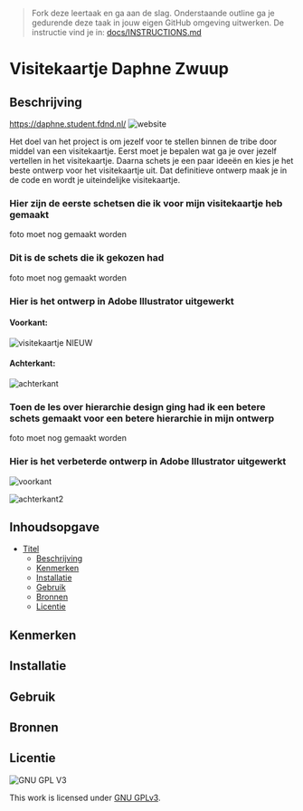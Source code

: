 > Fork deze leertaak en ga aan de slag. Onderstaande outline ga je gedurende deze taak in jouw eigen GitHub omgeving uitwerken. De instructie vind je in: [docs/INSTRUCTIONS.md](docs/INSTRUCTIONS.md)

# Visitekaartje Daphne Zwuup

## Beschrijving
https://daphne.student.fdnd.nl/
![website](https://user-images.githubusercontent.com/69635977/134402027-c10541bb-71df-4303-bdc1-eb99d6513dc7.png)

Het doel van het project is om jezelf voor te stellen binnen de tribe door middel van een visitekaartje. Eerst moet je bepalen wat ga je over jezelf vertellen in het visitekaartje. Daarna schets je een paar ideeën en kies je het beste ontwerp voor het visitekaartje uit. Dat definitieve ontwerp maak je in de code en wordt je uiteindelijke visitekaartje.

### Hier zijn de eerste schetsen die ik voor mijn visitekaartje heb gemaakt 
foto moet nog gemaakt worden

### Dit is de schets die ik gekozen had
foto moet nog gemaakt worden

### Hier is het ontwerp in Adobe Illustrator uitgewerkt
#### Voorkant:
![visitekaartje NIEUW](https://user-images.githubusercontent.com/69635977/134399303-54dff6cc-d797-4271-b392-896765a9f126.jpg)

#### Achterkant:
![achterkant](https://user-images.githubusercontent.com/69635977/134398026-f4fa08ca-f0fb-473f-9fbc-18aa8be3d4d6.jpg)

### Toen de les over hierarchie design ging had ik een betere schets gemaakt voor een betere hierarchie in mijn ontwerp
foto moet nog gemaakt worden

### Hier is het verbeterde ontwerp in Adobe Illustrator uitgewerkt
![voorkant](https://user-images.githubusercontent.com/69635977/134399427-c6032f01-03f8-4a8d-8b48-661b432e30d9.jpg)

![achterkant2](https://user-images.githubusercontent.com/69635977/134398049-ece39a88-5ca6-475f-ac9f-a8c43b82f755.jpg)

## Inhoudsopgave

- [Titel](#titel)
  * [Beschrijving](#beschrijving)
  * [Kenmerken](#kenmerken)
  * [Installatie](#installatie)
  * [Gebruik](#gebruik)
  * [Bronnen](#bronnen)
  * [Licentie](#licentie)

## Kenmerken

## Installatie

## Gebruik

## Bronnen

## Licentie

![GNU GPL V3](https://www.gnu.org/graphics/gplv3-127x51.png)

This work is licensed under [GNU GPLv3](./LICENSE).
